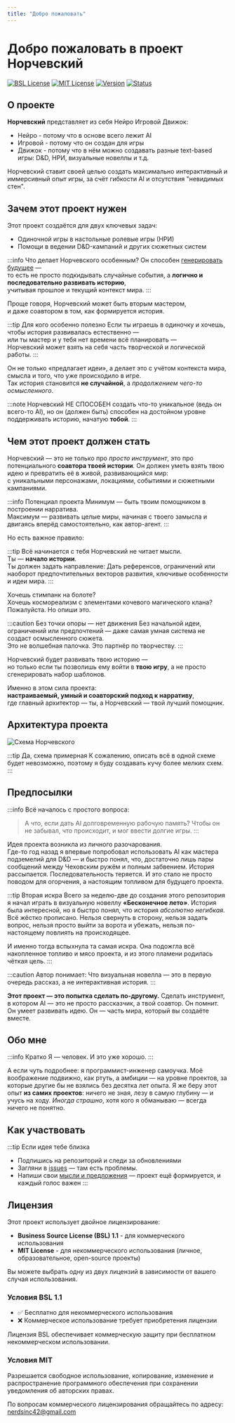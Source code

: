 ```yaml
---
title: "Добро пожаловать"
---
```

# Добро пожаловать в проект Норчевский

[![BSL License](https://img.shields.io/badge/License-BSL_1.1-blue.svg)](LICENSE-BSL)
[![MIT License](https://img.shields.io/badge/License-MIT-yellow.svg)](LICENSE-MIT)
[![Version](https://img.shields.io/badge/Version-0.0.1-green.svg)](https://github.com/teta42/Norchevsky/releases)
[![Status](https://img.shields.io/badge/Status-Pre_Alpha-red.svg)](https://github.com/teta42/Norchevsky)

## О проекте

**Норчевский** представляет из себя Нейро Игровой Движок:
- Нейро - потому что в основе всего лежит AI
- Игровой - потому что он создан для игры
- Движок - потому что в нём можно создавать разные text-based игры: D&D, НРИ, визуальные новеллы и т.д.

Норчевский ставит своей целью создать максимально интерактивный и иммерсивный опыт игры, за счёт гибкости AI и отсутствия "невидимых стен".

## Зачем этот проект нужен

Этот проект создаётся для двух ключевых задач:
- Одиночной игры в настольные ролевые игры (НРИ)
- Помощи в ведении D&D-кампаний и других сюжетных систем

:::info Что делает Норчевского особенным?
Он способен [генерировать будущее](/blog/the-idea-of-agent-stories) —  
то есть не просто подкидывать случайные события, а **логично и последовательно развивать историю**,  
учитывая прошлое и текущий контекст мира.
:::

Проще говоря, Норчевский может быть вторым мастером,  
и даже соавтором в том, как формируется история.

:::tip Для кого особенно полезно
Если ты играешь в одиночку и хочешь, чтобы история развивалась естественно —  
или ты мастер и у тебя нет времени всё планировать —  
Норчевский может взять на себя часть творческой и логической работы.
:::

Он не только «предлагает идеи», а делает это с учётом контекста мира,  
смысла и того, что уже происходило в игре.  
Так история становится **не случайной**, а _продолжением чего-то осмысленного_.

:::note
Норчевский НЕ СПОСОБЕН создать что-то уникальное (ведь он всего-то AI), но он (должен быть) способен на достойном уровне поддерживать историю, начатую **тобой**.
:::


## Чем этот проект должен стать

Норчевский — это не только про _просто инструмент_, это про потенциального **соавтора твоей истории**. 
Он должен уметь взять твою идею и превратить её в живой, развивающийся мир:  
с уникальными персонажами, локациями, событиями и сюжетными кампаниями.

:::info Потенциал проекта
Минимум — быть твоим помощником в построении нарратива.  
Максимум — развивать целые миры, начиная с твоего замысла и двигаясь вперёд самостоятельно, как автор-агент.
:::

Но есть важное правило:

:::tip Всё начинается с тебя
Норчевский не читает мысли.  
Ты — **начало истории**.  
Ты должен задать направление: Дать референсов, ограничений или наоборот предпочтительных векторов развития, ключивые особенности и идеи мира.
:::

Хочешь стимпанк на болоте?  
Хочешь космореализм с элементами кочевого магического клана?  
Пожалуйста. Но опиши это.

:::caution Без точки опоры — нет движения
Без начальной идеи, ограничений или предпочтений — даже самая умная система не создаст осмысленного сюжета.  
Это не волшебная палочка. Это партнёр по творчеству.
:::

Норчевский будет развивать твою историю —  
но только если ты позволишь ему войти в **твою игру**, а не просто сгенерировать набор шаблонов.

Именно в этом сила проекта:  
**настраиваемый, умный и соавторский подход к нарративу**,  
где главный архитектор — ты, а Норчевский — твой лучший помощник.


## Архитектура проекта

![Схема Норчевского](./assets/scheme_norchevsky.png)

:::tip Да, схема примерная
К сожалению, описать всё в одной схеме будет невозможно, поэтому я буду создавать кучу более мелких схем.
:::

## Предпосылки

:::info Всё началось с простого вопроса:
> А что, если дать AI долговременную рабочую память?
> Чтобы он не забывал, что происходит, и мог ввести долгие игры.
:::

Идея проекта возникла из личного разочарования.  
Где-то год назад я впервые попробовал использовать AI как мастера подземелий для D&D — и быстро понял, что, достаточно лишь пары сообщений между Чеховским ружём и полным забвением. История рассыпается. Последовательность теряется.
И это стало не просто поводом для огорчения, а настоящим топливом для будущего проекта.

:::tip Вторая искра
Всего за неделю-две до создания этого репозитория я начал играть в визуальную новеллу **«Бесконечное лето»**.
История была интересной, но я быстро понял, что история *абсолютно негибкая*. Всё жёстко прописано.
Нельзя свернуть в сторону, нельзя задать вопрос, нельзя просто выйти за ворота и убежать, нельзя по-настоящему повлиять на происходящее.

И именно тогда вспыхнула та самая искра.
Она подожгла всё накопленное топливо и мясо проекта, и из этого пламени родилась чёткая цель.
:::

:::caution Автор понимает:
Что визуальная новелла — это в первую очередь рассказ, а не интерактивная история.
:::

**Этот проект — это попытка сделать по-другому.**
Сделать инструмент, в котором AI — это не просто рассказчик, а твой соавтор.
Он помнит. Он умеет развивать идею. Он — часть мира, который вы создаёте вместе.

## Обо мне

:::info Кратко
Я — человек. И это уже хорошо.
:::

А если чуть подробнее: я программист-инженер самоучка.
Моё воображение подвижно, как ртуть, а амбиции — на уровне проектов, за которые другие бы не взялись без десятка лет опыта.
Я же беру этот опыт **из самих проектов**:
ничего не зная, лезу в самую глубину — и учусь на ходу. _Иногда страшно_, хотя кого я обманываю — всегда ничего не понятно.

## Как участвовать

:::tip Если идея тебе близка
- Подпишись на репозиторий и следи за обновлениями
- Загляни в [issues](https://github.com/teta42/Norchevsky/issues) — там есть проблемы.
- Напиши свои [мысли и предложения](https://github.com/teta42/Norchevsky/discussions/categories/ideas) — проект ещё формируется, и каждый голос важен
:::


## Лицензия

Этот проект использует двойное лицензирование:

- **Business Source License (BSL) 1.1** - для коммерческого использования
- **MIT License** - для некоммерческого использования (личное, образовательное, open-source проекты)

Вы можете выбрать одну из двух лицензий в зависимости от вашего случая использования.

### Условия BSL 1.1
- ✅ Бесплатно для некоммерческого использования
- ❌ Коммерческое использование требует приобретения лицензии

Лицензия BSL обеспечивает коммерческую защиту при бесплатном некоммерческом использовании.

### Условия MIT
Разрешается свободное использование, копирование, изменение и распространение программного обеспечения при сохранении уведомления об авторских правах.

По вопросам коммерческого лицензирования обращайтесь по адресу: nerdsinc42@gmail.com